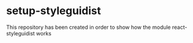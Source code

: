 # setup-styleguidist
This repository has been created in order to show how the module react-styleguidist works
